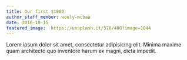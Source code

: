 ```yaml
---
title: Our first $1000
author_staff_member: wooly-mcbaa
date: 2016-10-15
featured_image:  https://unsplash.it/570/400?image=1044
---
```


Lorem ipsum dolor sit amet, consectetur adipisicing elit. Minima maxime quam architecto quo inventore harum ex magni, dicta impedit.